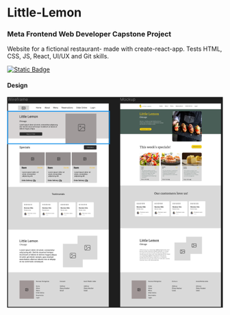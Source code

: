 # Little-Lemon

### Meta Frontend Web Developer Capstone Project

Website for a fictional restaurant- made with create-react-app. Tests HTML, CSS, JS, React, UI/UX and Git skills.

[![Static Badge](https://img.shields.io/badge/Figma-purple?style=flat&logo=figma&logoColor=white)](https://www.figma.com/design/4jhkneyhAFAIKKP60BDUsd/Little-Lemon?node-id=0-1&t=pzWJ0DDqFaLpZWK3-1)
#### Design

![Wireframe & Mockup](image.png)